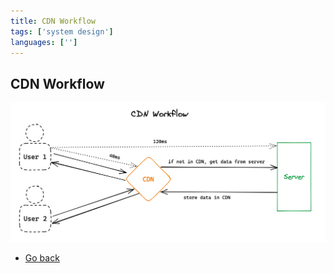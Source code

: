 ```yaml
---
title: CDN Workflow
tags: ['system design']
languages: ['']
---
```

## CDN Workflow

![CDN Workflow](./10-cdn-workflow.png)

* [Go back](../readme.md)